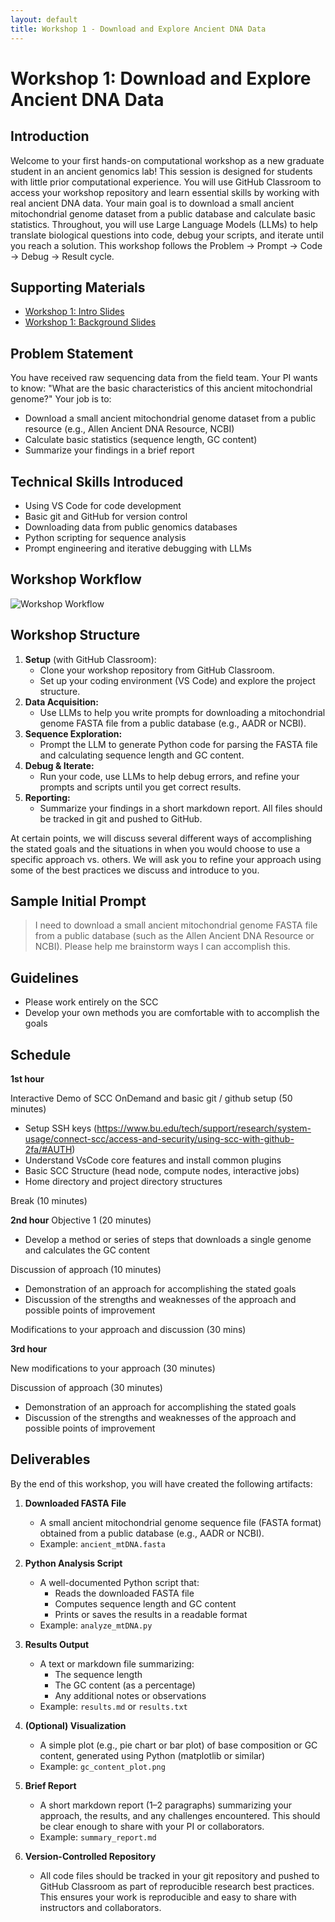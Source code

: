 ```yaml
---
layout: default
title: Workshop 1 - Download and Explore Ancient DNA Data
---
```


# Workshop 1: Download and Explore Ancient DNA Data

## Introduction
Welcome to your first hands-on computational workshop as a new graduate student in an ancient genomics lab! This session is designed for students with little prior computational experience. You will use GitHub Classroom to access your workshop repository and learn essential skills by working with real ancient DNA data. Your main goal is to download a small ancient mitochondrial genome dataset from a public database and calculate basic statistics. Throughout, you will use Large Language Models (LLMs) to help translate biological questions into code, debug your scripts, and iterate until you reach a solution. This workshop follows the Problem → Prompt → Code → Debug → Result cycle.

## Supporting Materials
- [Workshop 1: Intro Slides](workshop_1_introduction_slides.html)
- [Workshop 1: Background Slides](workshop_1_background_slides.html)

## Problem Statement
You have received raw sequencing data from the field team. Your PI wants to know: "What are the basic characteristics of this ancient mitochondrial genome?" Your job is to:
- Download a small ancient mitochondrial genome dataset from a public resource (e.g., Allen Ancient DNA Resource, NCBI)
- Calculate basic statistics (sequence length, GC content)
- Summarize your findings in a brief report

## Technical Skills Introduced
- Using VS Code for code development
- Basic git and GitHub for version control
- Downloading data from public genomics databases
- Python scripting for sequence analysis
- Prompt engineering and iterative debugging with LLMs

## Workshop Workflow

![Workshop Workflow](../assets/images/workshop_workflow.excalidraw.svg)

## Workshop Structure
1. **Setup** (with GitHub Classroom):
   - Clone your workshop repository from GitHub Classroom.
   - Set up your coding environment (VS Code) and explore the project structure.
2. **Data Acquisition:**
   - Use LLMs to help you write prompts for downloading a mitochondrial genome FASTA file from a public database (e.g., AADR or NCBI).
3. **Sequence Exploration:**
   - Prompt the LLM to generate Python code for parsing the FASTA file and calculating sequence length and GC content.
4. **Debug & Iterate:**
   - Run your code, use LLMs to help debug errors, and refine your prompts and scripts until you get correct results.
5. **Reporting:**
   - Summarize your findings in a short markdown report. All files should be tracked in git and pushed to GitHub.

At certain points, we will discuss several different ways of accomplishing the stated goals and the situations in when you would choose
to use a specific approach vs. others. We will ask you to refine your approach using some of the best practices we discuss and introduce
to you. 


## Sample Initial Prompt

> I need to download a small ancient mitochondrial genome FASTA file from a public database (such as the Allen Ancient DNA Resource or NCBI). Please help me brainstorm ways I can accomplish this.

## Guidelines
   - Please work entirely on the SCC
   - Develop your own methods you are comfortable with to accomplish the goals

## Schedule

**1st hour**

Interactive Demo of SCC OnDemand and basic git / github setup (50 minutes)
- Setup SSH keys (https://www.bu.edu/tech/support/research/system-usage/connect-scc/access-and-security/using-scc-with-github-2fa/#AUTH)
- Understand VsCode core features and install common plugins
- Basic SCC Structure (head node, compute nodes, interactive jobs)
- Home directory and project directory structures

Break (10 minutes)

**2nd hour**
Objective 1 (20 minutes)
- Develop a method or series of steps that downloads a single genome and calculates the GC content

Discussion of approach (10 minutes)
- Demonstration of an approach for accomplishing the stated goals
- Discussion of the strengths and weaknesses of the approach and possible points of improvement

Modifications to your approach and discussion (30 mins)

**3rd hour**

New modifications to your approach (30 minutes)

Discussion of approach (30 minutes)
- Demonstration of an approach for accomplishing the stated goals
- Discussion of the strengths and weaknesses of the approach and possible points of improvement


## Deliverables
By the end of this workshop, you will have created the following artifacts:

1. **Downloaded FASTA File**
   - A small ancient mitochondrial genome sequence file (FASTA format) obtained from a public database (e.g., AADR or NCBI).
   - Example: `ancient_mtDNA.fasta`

2. **Python Analysis Script**
   - A well-documented Python script that:
     - Reads the downloaded FASTA file
     - Computes sequence length and GC content
     - Prints or saves the results in a readable format
   - Example: `analyze_mtDNA.py`

3. **Results Output**
   - A text or markdown file summarizing:
     - The sequence length
     - The GC content (as a percentage)
     - Any additional notes or observations
   - Example: `results.md` or `results.txt`

4. **(Optional) Visualization**
   - A simple plot (e.g., pie chart or bar plot) of base composition or GC content, generated using Python (matplotlib or similar)
   - Example: `gc_content_plot.png`

5. **Brief Report**
   - A short markdown report (1–2 paragraphs) summarizing your approach, the results, and any challenges encountered. This should be clear enough to share with your PI or collaborators.
   - Example: `summary_report.md`

6. **Version-Controlled Repository**
   - All code files should be tracked in your git repository and pushed to GitHub Classroom as part of reproducible research best practices. This ensures your work is reproducible and easy to share with instructors and collaborators.
